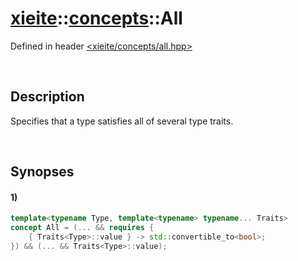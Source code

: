 # [xieite](../../xieite.md)\:\:[concepts](../../concepts.md)\:\:All
Defined in header [<xieite/concepts/all.hpp>](../../../include/xieite/concepts/all.hpp)

&nbsp;

## Description
Specifies that a type satisfies all of several type traits.

&nbsp;

## Synopses
#### 1)
```cpp
template<typename Type, template<typename> typename... Traits>
concept All = (... && requires {
    { Traits<Type>::value } -> std::convertible_to<bool>;
}) && (... && Traits<Type>::value);
```
